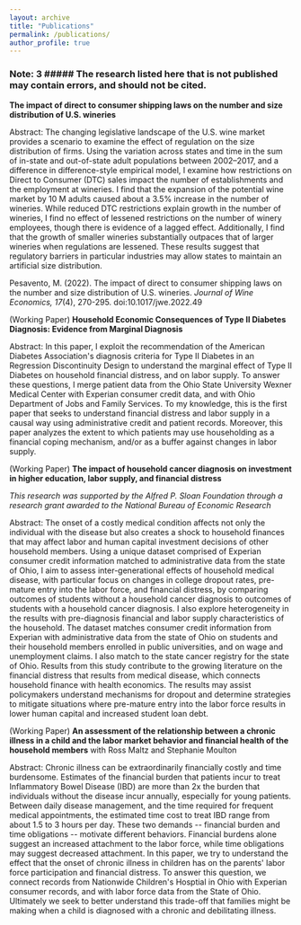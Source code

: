 ```yaml
---
layout: archive
title: "Publications"
permalink: /publications/
author_profile: true
---
```


### Note: 3 ##### The research listed here that is not published may contain errors, and should not be cited.

**The impact of direct to consumer shipping laws on the number and size distribution of U.S. wineries**

Abstract: 
The changing legislative landscape of the U.S. wine market provides a scenario to examine the effect of regulation on the size distribution of firms. Using the variation across states and time in the sum of in-state and out-of-state adult populations between 2002–2017, and a difference in difference-style empirical model, I examine how restrictions on Direct to Consumer (DTC) sales impact the number of establishments and the employment at wineries. I find that the expansion of the potential wine market by 10 M adults caused about a 3.5% increase in the number of wineries. While reduced DTC restrictions explain growth in the number of wineries, I find no effect of lessened restrictions on the number of winery employees, though there is evidence of a lagged effect. Additionally, I find that the growth of smaller wineries substantially outpaces that of larger wineries when regulations are lessened. These results suggest that regulatory barriers in particular industries may allow states to maintain an artificial size distribution.

Pesavento, M. (2022). The impact of direct to consumer shipping laws on the number and size distribution of U.S. wineries. *Journal of Wine Economics, 17*(4), 270-295. doi:10.1017/jwe.2022.49



(Working Paper) **Household Economic Consequences of Type II Diabetes Diagnosis: Evidence from Marginal Diagnosis**

Abstract:
In this paper, I exploit the recommendation of the American Diabetes Association's diagnosis criteria for Type II Diabetes in an Regression Discontinuity Design to understand the marginal effect of Type II Diabetes on household financial distress, and on labor supply. To answer these questions, I merge patient data from the Ohio State University Wexner Medical Center with Experian consumer credit data, and with Ohio Department of Jobs and Family Services. To my knowledge, this is the first paper that seeks to understand financial distress and labor supply in a causal way using administrative credit and patient records. Moreover, this paper analyzes the extent to which patients may use householding as a financial coping mechanism, and/or as a buffer against changes in labor supply.



(Working Paper) **The impact of household cancer diagnosis on investment in higher education, labor supply, and financial distress**

*This research was supported by the Alfred P. Sloan Foundation through a research grant awarded to the National Bureau of Economic Research*

Abstract: 
The onset of a costly medical condition affects not only the individual with the disease but also creates a shock to household finances that may affect labor and human capital investment decisions of other household members. Using a unique dataset comprised of Experian consumer credit information matched to administrative data from the state of Ohio, I aim to assess inter-generational effects of household medical disease, with particular focus on changes in college dropout rates, pre-mature entry into the labor force, and financial distress, by comparing outcomes of students without a household cancer diagnosis to outcomes of students with a household cancer diagnosis. I also explore heterogeneity in the results with pre-diagnosis financial and labor supply characteristics of the household. The dataset matches consumer credit information from Experian with administrative data from the state of Ohio on students and their household members enrolled in public universities, and on wage and unemployment claims. I also match to the state cancer registry for the state of Ohio. Results from this study contribute to the growing literature on the financial distress that results from medical disease, which connects household finance with health economics. The results may assist policymakers understand mechanisms for dropout and determine strategies to mitigate situations where pre-mature entry into the labor force results in lower human capital and increased student loan debt.



(Working Paper) **An assessment of the relationship between a chronic illness in a child and the labor market behavior and financial health of the household members** with Ross Maltz and Stephanie Moulton

Abstract:
Chronic illness can be extraordinarily financially costly and time burdensome. Estimates of the financial burden that patients incur to treat Inflammatory Bowel Disease (IBD) are more than 2x the burden that individuals without the disease incur annually, especially for young patients. Between daily disease management, and the time required for frequent medical appointments, the estimated time cost to treat IBD range from about 1.5 to 3 hours per day. These two demands -- financial burden and time obligations -- motivate different behaviors. Financial burdens alone suggest an increased attachment to the labor force, while time obligations may suggest decreased attachment. In this paper, we try to understand the effect that the onset of chronic illness in children has on the parents' labor force participation and financial distress. To answer this question, we connect records from Nationwide Children's Hosptial in Ohio with Experian consumer records, and with labor force data from the State of Ohio. Ultimately we seek to better understand this trade-off that families might be making when a child is diagnosed with a chronic and debilitating illness.
